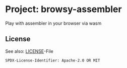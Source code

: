 # Project: browsy-assembler

Play with assembler in your browser via wasm

## License

See also: [LICENSE](LICENSE)-File

`SPDX-License-Identifier: Apache-2.0 OR MIT`

